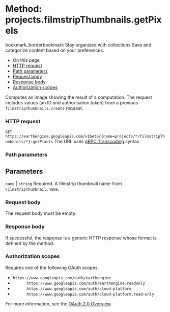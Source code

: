  
#  Method: projects.filmstripThumbnails.getPixels 
bookmark_borderbookmark Stay organized with collections  Save and categorize content based on your preferences. 
  * On this page
  * [HTTP request](https://developers.google.com/earth-engine/reference/rest/v1beta/projects.filmstripThumbnails/getPixels#http-request)
  * [Path parameters](https://developers.google.com/earth-engine/reference/rest/v1beta/projects.filmstripThumbnails/getPixels#path-parameters)
  * [Request body](https://developers.google.com/earth-engine/reference/rest/v1beta/projects.filmstripThumbnails/getPixels#request-body)
  * [Response body](https://developers.google.com/earth-engine/reference/rest/v1beta/projects.filmstripThumbnails/getPixels#response-body)
  * [Authorization scopes](https://developers.google.com/earth-engine/reference/rest/v1beta/projects.filmstripThumbnails/getPixels#authorization-scopes)


Computes an image showing the result of a computation. The request includes values (an ID and authorisation token) from a previous `filmstripThumbnails.create` request.
### HTTP request
`GET https://earthengine.googleapis.com/v1beta/{name=projects/*/filmstripThumbnails/*}:getPixels`
The URL uses [gRPC Transcoding](https://google.aip.dev/127) syntax.
### Path parameters
Parameters  
---  
`name` |  `string` Required. A filmstrip thumbnail name from `FilmstripThumbnail.name`.  
### Request body
The request body must be empty.
### Response body
If successful, the response is a generic HTTP response whose format is defined by the method.
### Authorization scopes
Requires one of the following OAuth scopes:
  * `https://www.googleapis.com/auth/earthengine`
  * `      https://www.googleapis.com/auth/earthengine.readonly`
  * `      https://www.googleapis.com/auth/cloud-platform`
  * `      https://www.googleapis.com/auth/cloud-platform.read-only`


For more information, see the [OAuth 2.0 Overview](https://developers.google.com/identity/protocols/OAuth2).

